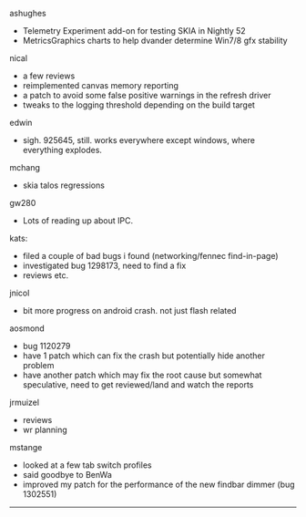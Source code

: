 ashughes
* Telemetry Experiment add-on for testing SKIA in Nightly 52
* MetricsGraphics charts to help dvander determine Win7/8 gfx stability



nical
* a few reviews
* reimplemented canvas memory reporting
* a patch to avoid some false positive warnings in the refresh driver
* tweaks to the logging threshold depending on the build target



edwin
* sigh. 925645, still. works everywhere except windows, where everything explodes.



mchang
* skia talos regressions



gw280
* Lots of reading up about IPC.



kats:
* filed a couple of bad bugs i found (networking/fennec find-in-page)
* investigated bug 1298173, need to find a fix
* reviews etc.



jnicol
* bit more progress on android crash. not just flash related



aosmond
* bug 1120279
* have 1 patch which can fix the crash but potentially hide another problem
* have another patch which may fix the root cause but somewhat speculative, need to get reviewed/land and watch the reports



jrmuizel
* reviews
* wr planning



mstange
* looked at a few tab switch profiles
* said goodbye to BenWa
* improved my patch for the performance of the new findbar dimmer (bug 1302551)



________________


